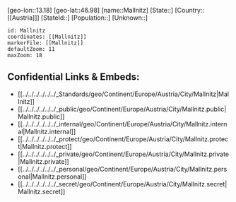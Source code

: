 ﻿---
location: [46.98,13.18]
mapzoom: [7,12] 
mapmarker: city 
type: City
tags:
- geo/City


SpocWebEntityId: 32235
isDeleted: false
confidential: public

---
[geo-lon::13.18]
[geo-lat::46.98]
[name::Mallnitz]
[State::]
[Country::[[Austria]]]
[StateId::]
[Population::]
[Unknown::]


```leaflet
id: Mallnitz
coordinates: [[Mallnitz]]
markerFile: [[Mallnitz]]
defaultZoom: 11 
maxZoom: 18
```


## Confidential Links & Embeds: 
- [[../../../../../../_Standards/geo/Continent/Europe/Austria/City/Mallnitz|Mallnitz]] 
- [[../../../../../../_public/geo/Continent/Europe/Austria/City/Mallnitz.public|Mallnitz.public]] 
- [[../../../../../../_internal/geo/Continent/Europe/Austria/City/Mallnitz.internal|Mallnitz.internal]] 
- [[../../../../../../_protect/geo/Continent/Europe/Austria/City/Mallnitz.protect|Mallnitz.protect]] 
- [[../../../../../../_private/geo/Continent/Europe/Austria/City/Mallnitz.private|Mallnitz.private]] 
- [[../../../../../../_personal/geo/Continent/Europe/Austria/City/Mallnitz.personal|Mallnitz.personal]] 
- [[../../../../../../_secret/geo/Continent/Europe/Austria/City/Mallnitz.secret|Mallnitz.secret]] 
